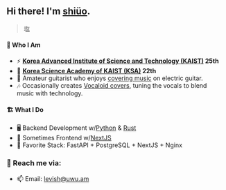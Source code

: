 ## Hi there! I'm [shiüo](https://shiueo.xyz).
> 塩
#### 🍣 Who I Am
- ⚡ **[Korea Advanced Institute of Science and Technology (KAIST)](https://www.kaist.ac.kr/en/) 25th**
- 🎒 **[Korea Science Academy of KAIST (KSA)](https://ksa.hs.kr/) 22th**
- 🎸 Amateur guitarist who enjoys [covering music](https://www.youtube.com/@shiueo) on electric guitar.
- 🎶 Occasionally creates [Vocaloid covers](https://www.youtube.com/@shiueo), tuning the vocals to blend music with technology.

#### 🏗️ What I Do
- 🖥️ Backend Development w/[Python](https://www.python.org/) & [Rust](https://www.rust-lang.org/)
- 📱 Sometimes Frontend w/[NextJS](https://nextjs.org/)
- 💓 Favorite Stack: FastAPI + PostgreSQL + NextJS + Nginx

### 📮 Reach me via:
- 📫 Email: <levish@uwu.am>
